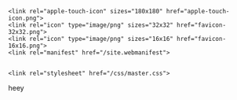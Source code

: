 <!DOCTYPE html>
<html lang="en" dir="ltr">
  <head>
    <meta charset="utf-8">
    <title>Throw Blankets</title>

    <link rel="apple-touch-icon" sizes="180x180" href="apple-touch-icon.png">
    <link rel="icon" type="image/png" sizes="32x32" href="favicon-32x32.png">
    <link rel="icon" type="image/png" sizes="16x16" href="favicon-16x16.png">
    <link rel="manifest" href="/site.webmanifest">


    <link rel="stylesheet" href="/css/master.css">
  </head>
  <body>
    heey
  </body>
</html>
